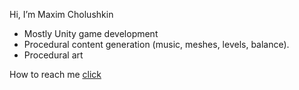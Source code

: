 Hi, I’m Maxim Cholushkin
- Mostly Unity game development
- Procedural content generation (music, meshes, levels, balance).
- Procedural art

How to reach me [click](https://sites.google.com/view/cholushkinmaximcard/home)
